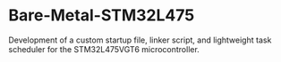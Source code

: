 # Bare-Metal-STM32L475
Development of a custom startup file, linker script, and lightweight task scheduler for the STM32L475VGT6 microcontroller.
